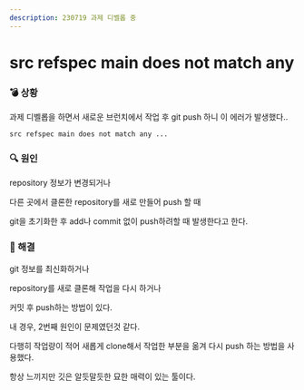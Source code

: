 ```yaml
---
description: 230719 과제 디벨롭 중
---
```


# src refspec main does not match any

### 💣 상황

과제 디벨롭을 하면서 새로운 브런치에서 작업 후 git push 하니 이 에러가 발생했다..

```
src refspec main does not match any ...
```



### 🔍  원인

repository 정보가 변경되거나

다른 곳에서 클론한 repository를 새로 만들어 push 할 때

git을 초기화한 후 add나 commit 없이 push하려할 때 발생한다고 한다.



### 🤟 해결

git 정보를 최신화하거나

repository를 새로 클론해 작업을 다시 하거나

커밋 후 push하는 방법이 있다.



내 경우, 2번째 원인이 문제였던것 같다.

다행히 작업량이 적어 새롭게 clone해서 작업한 부분을 옮겨 다시 push 하는 방법을 사용했다.

항상 느끼지만 깃은 알듯말듯한 묘한 매력이 있는 툴이다.

